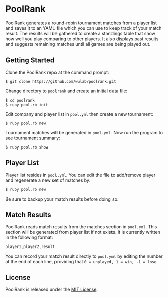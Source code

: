 PoolRank
========

PoolRank generates a round-robin tournament matches from a player list and
saves it to an YAML file which you can use to keep track of your match result.
The results will be gathered to create a standings table that show how well
you play comparing to other players. It also displays past results and
suggests remaining matches until all games are being played out.

Getting Started
---------------

Clone the PoolRank repo at the command prompt:

    $ git clone https://github.com/wulab/poolrank.git

Change directory to `poolrank` and create an initial data file:

    $ cd poolrank
    $ ruby pool.rb init

Edit company and player list in `pool.yml` then create a new tournament:

    $ ruby pool.rb new

Tournament matches will be generated in `pool.yml`. Now run the program
to see tournament summary:

	$ ruby pool.rb show

Player List
-----------

Player list resides in `pool.yml`. You can edit the file to add/remove player
and regenerate a new set of matches by:

	$ ruby pool.rb new

Be sure to backup your match results before doing so.

Match Results
-------------

PoolRank reads match results from the matches section in `pool.yml`. This
section will be generated from player list if not exists. It is currently
written in the following format:

    player1,player2,result

You can record your match result directly to `pool.yml` by editing the number
at the end of each line, providing that `0 = unplayed, 1 = win, -1 = lose`.

License
-------

PoolRank is released under the [MIT License][1].

[1]: http://www.opensource.org/licenses/MIT
